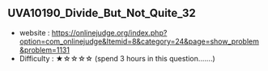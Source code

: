 ## UVA10190_Divide_But_Not_Quite_32
+ website : https://onlinejudge.org/index.php?option=com_onlinejudge&Itemid=8&category=24&page=show_problem&problem=1131
+ Difficulty : ★☆☆☆☆ (spend 3 hours in this question.......)
